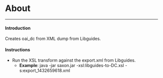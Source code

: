 # About

---

#### Introduction

Creates oai_dc from XML dump from Libguides.

#### Instructions

* Run the XSL transform against the export.xml from Libguides.
	* **Example**: java -jar saxon.jar -xsl:libguides-to-DC.xsl -s:export_1432659618.xml 
 

